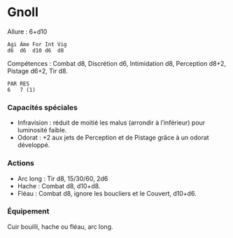 
# Gnoll

Allure : 6+d10

	Agi	Âme	For	Int	Vig
	d6	d6	d10	d6	d8

Compétences : Combat d8, Discrétion d6, Intimidation d8, Perception d8+2, Pistage d6+2, Tir d8.

	PAR	RES
	6	7 (1)

### Capacités spéciales
- Infravision : réduit de moitié les malus (arrondir à l’inférieur) pour luminosité faible.
- Odorat : +2 aux jets de Perception et de Pistage grâce à un odorat développé.

### Actions
- Arc long : Tir d8, 15/30/60, 2d6
- Hache : Combat d8, d10+d8.
- Fléau : Combat d8, ignore les boucliers et le Couvert, d10+d6.

### Équipement
Cuir bouilli, hache ou fléau, arc long.
